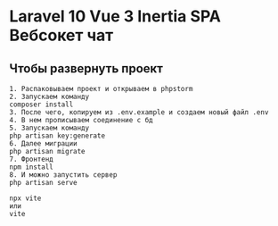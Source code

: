 # Laravel 10 Vue 3 Inertia SPA Вебсокет чат


## Чтобы развернуть проект

    1. Распаковываем проект и открываем в phpstorm
    2. Запускаем команду
    composer install
    3. После чего, копируем из .env.example и создаем новый файл .env
    4. В нем прописываем соединение с бд
    5. Запускаем команду
    php artisan key:generate
    6. Далее миграции
    php artisan migrate
    7. Фронтенд
    npm install
    8. И можно запустить сервер
    php artisan serve
    
    npx vite
    или 
    vite

